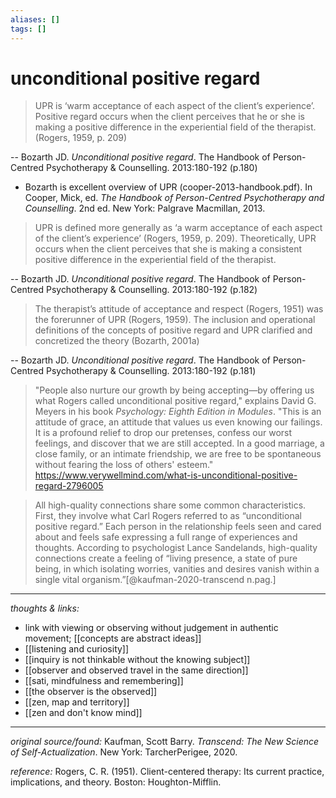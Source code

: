 ```yaml
---
aliases: []
tags: []
---
```


# unconditional positive regard

> UPR is ‘warm acceptance of each aspect of the client’s experience’. Positive regard occurs when the client perceives that he or she is making a positive difference in the experiential field of the therapist. (Rogers, 1959, p. 209) 

 -- Bozarth JD. _Unconditional positive regard_. The Handbook of Person-Centred Psychotherapy & Counselling. 2013:180-192 (p.180)
 - Bozarth is excellent overview of UPR (cooper-2013-handbook.pdf). In Cooper, Mick, ed. _The Handbook of Person-Centred Psychotherapy and Counselling_. 2nd ed. New York: Palgrave Macmillan, 2013.

> UPR is defined more generally as ‘a warm acceptance of each aspect of the client’s experience’ (Rogers, 1959, p. 209). Theoretically, UPR occurs when the client perceives that she is making a consistent positive difference in the experiential field of the therapist.

 -- Bozarth JD. _Unconditional positive regard_. The Handbook of Person-Centred Psychotherapy & Counselling. 2013:180-192 (p.182)

> The therapist’s attitude of acceptance and respect (Rogers, 1951) was the forerunner of UPR (Rogers, 1959). The inclusion and operational definitions of the concepts of positive regard and UPR clarified and concretized the theory (Bozarth, 2001a)

-- Bozarth JD. _Unconditional positive regard_. The Handbook of Person-Centred Psychotherapy & Counselling. 2013:180-192 (p.181)


> "People also nurture our growth by being accepting—by offering us what Rogers called unconditional positive regard," explains David G. Meyers in his book _Psychology: Eighth Edition in Modules_. "This is an attitude of grace, an attitude that values us even knowing our failings. It is a profound relief to drop our pretenses, confess our worst feelings, and discover that we are still accepted. In a good marriage, a close family, or an intimate friendship, we are free to be spontaneous without fearing the loss of others' esteem." <https://www.verywellmind.com/what-is-unconditional-positive-regard-2796005>


> All high-quality connections share some common characteristics. First, they involve what Carl Rogers referred to as “unconditional positive regard.” Each person in the relationship feels seen and cared about and feels safe expressing a full range of experiences and thoughts. According to psychologist Lance Sandelands, high-quality connections create a feeling of “living presence, a state of pure being, in which isolating worries, vanities and desires vanish within a single vital organism.”[@kaufman-2020-transcend n.pag.]

---

_thoughts & links:_

- link with viewing or observing without judgement in authentic movement; [[concepts are abstract ideas]]
- [[listening and curiosity]]
- [[inquiry is not thinkable without the knowing subject]]
- [[observer and observed travel in the same direction]]
- [[sati, mindfulness and remembering]]
- [[the observer is the observed]]
- [[zen, map and territory]]
- [[zen and don't know mind]]

---

_original source/found:_ Kaufman, Scott Barry. _Transcend: The New Science of Self-Actualization_. New York: TarcherPerigee, 2020.

_reference:_ Rogers, C. R. (1951). Client-centered therapy: Its current practice, implications, and theory. Boston: Houghton-Mifflin.
